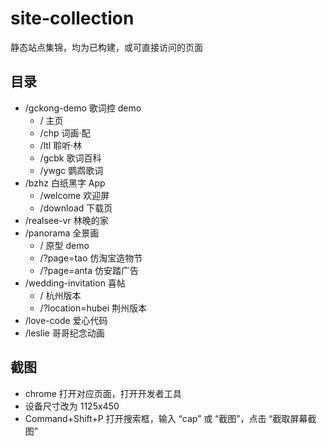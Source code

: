 # site-collection

静态站点集锦，均为已构建，或可直接访问的页面

## 目录

- /gckong-demo 歌词控 demo
  - / 主页
  - /chp 词画·配
  - /ltl 聆听·林
  - /gcbk 歌词百科
  - /ywgc 鹦鹉歌词
- /bzhz 白纸黑字 App
  - /welcome 欢迎屏
  - /download 下载页
- /realsee-vr 林晚的家 
- /panorama 全景画
  - / 原型 demo
  - /?page=tao 仿淘宝造物节
  - /?page=anta 仿安踏广告
- /wedding-invitation 喜帖
  - / 杭州版本 
  - /?location=hubei 荆州版本
- /love-code 爱心代码
- /leslie 哥哥纪念动画

## 截图
- chrome 打开对应页面，打开开发者工具
- 设备尺寸改为 1125x450
- Command+Shift+P 打开搜索框，输入 “cap” 或 “截图”，点击 “截取屏幕截图”

